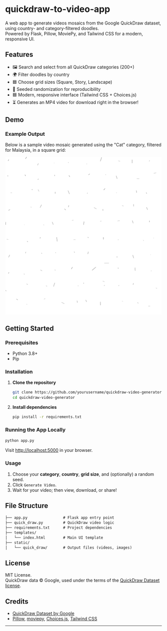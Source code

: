 # quickdraw-to-video-app

A web app to generate videos mosaics from the Google QuickDraw dataset, using country- and category-filtered doodles.  
Powered by Flask, Pillow, MoviePy, and Tailwind CSS for a modern, responsive UI.

## Features

- 🖼️ Search and select from all QuickDraw categories (200+)
- 🌍 Filter doodles by country
- 🟦 Choose grid sizes (Square, Story, Landscape)
- 🔢 Seeded randomization for reproducibility
- 🟦 Modern, responsive interface (Tailwind CSS + Choices.js)
- ⏳ Generates an MP4 video for download right in the browser!

## Demo

### Example Output

Below is a sample video mosaic generated using the "Cat" category, filtered for Malaysia, in a square grid:

![Cat Doodle Mosaic (Malaysia, Square)](static/quick_draw/cat_MY_sq.gif)

## Getting Started

### Prerequisites

- Python 3.8+
- Pip

### Installation

1. **Clone the repository**
   ```sh
   git clone https://github.com/yourusername/quickdraw-video-generator.git
   cd quickdraw-video-generator
   ```
2. **Install dependencies**
   ```sh
   pip install -r requirements.txt
   ```

### Running the App Locally

```sh
python app.py
```
Visit [http://localhost:5000](http://localhost:5000) in your browser.

### Usage

1. Choose your **category**, **country**, **grid size**, and (optionally) a random seed.
2. Click `Generate Video`.
3. Wait for your video; then view, download, or share!

## File Structure

```
├── app.py                # Flask app entry point
├── quick_draw.py         # QuickDraw video logic
├── requirements.txt      # Project dependencies
├── templates/
│   └── index.html        # Main UI template
├── static/
│   └── quick_draw/       # Output files (videos, images)
```

## License

MIT License.  
QuickDraw data © Google, used under the terms of the [QuickDraw Dataset license](https://quickdraw.withgoogle.com/data).

## Credits

- [QuickDraw Dataset by Google](https://quickdraw.withgoogle.com/data)
- [Pillow](https://python-pillow.org/), [moviepy](https://zulko.github.io/moviepy/), [Choices.js](https://choices-js.github.io/Choices/), [Tailwind CSS](https://tailwindcss.com/)

---
